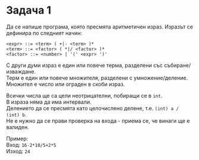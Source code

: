 # Задача 1

Да се напише програма, която пресмята аритметичен израз. Изразът се дефинира по следният начин:

```
<expr> ::= <term> ( +|- <term> )*
<term> ::= <factor> ( *|/ <factor> )*
<factor> ::= <number> | '(' <expr> ')'
```

С други думи израз е един или повече терма, разделени със събиране/изваждане. <br>
Терм е един или повече множителя, разделени с умножение/деление. <br>
Множител е число или ограден в скоби израз. <br>

Всички числа ще са цели неотрицателни, побиращи се в `int`. <br>
В израза няма да има интервали. <br>
Делението да се пресмята като целочислено делене, т.е. `(int) a / (int) b`. <br>
Не е нужно да се прави проверка на входа - приема се, че винаги ще е валиден. <br>

Пример: <br>
Вход: `16-2*10/5+2*5` <br>
Изход: `24` <br>
